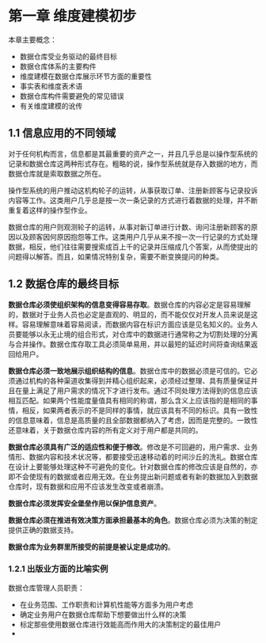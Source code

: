 # 第一章 维度建模初步

本章主要概念：

- 数据仓库受业务驱动的最终目标
- 数据仓库体系的主要构件
- 维度建模在数据仓库展示环节方面的重要性
- 事实表和维度表术语
- 数据仓库构件需要避免的常见错误
- 有关维度建模的讹传

## 1.1 信息应用的不同领域

对于任何机构而言，信息都是其最重要的资产之一，并且几乎总是以操作型系统的记录和数据仓库这两种形式存在。粗略的说，操作型系统就是存入数据的地方，而数据仓库就是索取数据之所在。

操作型系统的用户推动这机构轮子的运转，从事获取订单、注册新顾客与记录投诉内容等工作。这类用户几乎总是按一次一条记录的方式进行着数据的处理，并不断重复着这样的操作型作业。

数据仓库的用户则观测轮子的运转，从事对新订单进行计数、询问注册新顾客的原因以及顾客因何原因抱怨等工作。这类用户几乎从来不按一次一行记录的方式处理数据，相反，他们往往需要搜索成百上千的记录并压缩成几个答案，从而使提出的问题得以解答。而且，如果情况特别复杂，需要不断变换提问的种类。

## 1.2 数据仓库的最终目标

**数据仓库必须使组织架构的信息变得容易存取**。数据仓库的内容必定是容易理解的，数据对于业务人员也必定是直观的、明显的，而不能仅仅对开发人员来说是这样。容易理解意味着容易阅读，而数据内容在标识方面应该是见名知义的。业务人员要能够以永无止境的组合形式，对仓库中的数据进行通常称之为切割处理的分离与合并操作。数据仓库存取工具必须简单易用，并以最短的延迟时间将查询结果返回给用户。

**数据仓库必须一致地展示组织结构的信息**。数据仓库中的数据必须是可信的。它必须通过机构的各种渠道收集得到并精心组织起来，必须经过整理、具有质量保证并且在量上满足了用户需求的情况下才进行发布。通过不同处理方法得到的信息应该相互匹配。如果两个性能度量值具有相同的称谓，那么含义上应该指的是相同的事情，相反，如果两者表示的不是同样的事情，就应该具有不同的标识。具有一致性的信息意味着，信息是高质量的且全部数据都纳入了考虑，因而是完整的。一致性还意味着，关于数据仓库内容的所有定义对于用户都是共同的。

**数据仓库必须具有广泛的适应性和便于修改**。修改是不可回避的，用户需求、业务情形、数据内容和技术状况等，都要接受迅速移动着的时间沙丘的洗礼。数据仓库在设计上要能够处理这种不可避免的变化。针对数据仓库的修改应该是自然的，亦即不会使现有的数据或者应用无效。在业务提出新问题或者有新的数据加入到数据仓库时，现有数据和应用不应该发生改变或者崩溃。

**数据仓库必须发挥安全堡垒作用以保护信息资产**。

**数据仓库必须在推进有效决策方面承担最基本的角色**。数据仓库必须为决策的制定提供正确的数据支持。

**数据仓库为业务群里所接受的前提是被认定是成功的**。

### 1.2.1 出版业方面的比喻实例

数据仓库管理人员职责：

- 在业务范围、工作职责和计算机性能等方面多为用户考虑
- 确定业务用户在数据仓库帮助下想要做出什么样的决策
- 标定那些使用数据仓库进行效能高而作用大的决策制定的最佳用户
- 


